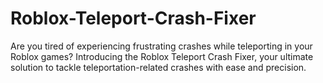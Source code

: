 # Roblox-Teleport-Crash-Fixer
Are you tired of experiencing frustrating crashes while teleporting in your Roblox games? Introducing the Roblox Teleport Crash Fixer, your ultimate solution to tackle teleportation-related crashes with ease and precision.
